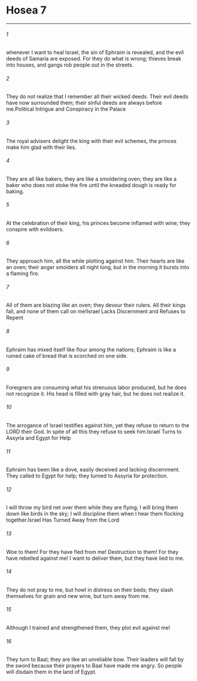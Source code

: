 # Hosea 7
***



###### 1 
whenever I want to heal Israel, the sin of Ephraim is revealed, and the evil deeds of Samaria are exposed. For they do what is wrong; thieves break into houses, and gangs rob people out in the streets. 

###### 2 
They do not realize that I remember all their wicked deeds. Their evil deeds have now surrounded them; their sinful deeds are always before me.Political Intrigue and Conspiracy in the Palace 

###### 3 
The royal advisers delight the king with their evil schemes, the princes make him glad with their lies. 

###### 4 
They are all like bakers, they are like a smoldering oven; they are like a baker who does not stoke the fire until the kneaded dough is ready for baking. 

###### 5 
At the celebration of their king, his princes become inflamed with wine; they conspire with evildoers. 

###### 6 
They approach him, all the while plotting against him. Their hearts are like an oven; their anger smolders all night long, but in the morning it bursts into a flaming fire. 

###### 7 
All of them are blazing like an oven; they devour their rulers. All their kings fall, and none of them call on me!Israel Lacks Discernment and Refuses to Repent 

###### 8 
Ephraim has mixed itself like flour among the nations; Ephraim is like a ruined cake of bread that is scorched on one side. 

###### 9 
Foreigners are consuming what his strenuous labor produced, but he does not recognize it. His head is filled with gray hair, but he does not realize it. 

###### 10 
The arrogance of Israel testifies against him, yet they refuse to return to the LORD their God. In spite of all this they refuse to seek him.Israel Turns to Assyria and Egypt for Help 

###### 11 
Ephraim has been like a dove, easily deceived and lacking discernment. They called to Egypt for help; they turned to Assyria for protection. 

###### 12 
I will throw my bird net over them while they are flying; I will bring them down like birds in the sky; I will discipline them when I hear them flocking together.Israel Has Turned Away from the Lord 

###### 13 
Woe to them! For they have fled from me! Destruction to them! For they have rebelled against me! I want to deliver them, but they have lied to me. 

###### 14 
They do not pray to me, but howl in distress on their beds; they slash themselves for grain and new wine, but turn away from me. 

###### 15 
Although I trained and strengthened them, they plot evil against me! 

###### 16 
They turn to Baal; they are like an unreliable bow. Their leaders will fall by the sword because their prayers to Baal have made me angry. So people will disdain them in the land of Egypt.
